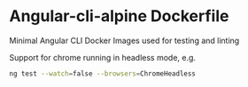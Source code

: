 # Angular-cli-alpine Dockerfile

Minimal Angular CLI Docker Images used for testing and linting


Support for chrome running in headless mode, e.g.

```bash
ng test --watch=false --browsers=ChromeHeadless
```
